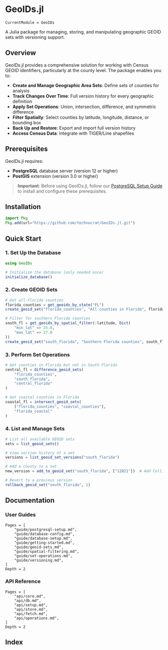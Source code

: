 # GeoIDs.jl

```@meta
CurrentModule = GeoIDs
```

A Julia package for managing, storing, and manipulating geographic GEOID sets with versioning support.

## Overview

GeoIDs.jl provides a comprehensive solution for working with Census GEOID identifiers, particularly at the county level. The package enables you to:

- **Create and Manage Geographic Area Sets**: Define sets of counties for analysis
- **Track Changes Over Time**: Full version history for every geographic definition
- **Apply Set Operations**: Union, intersection, difference, and symmetric difference
- **Filter Spatially**: Select counties by latitude, longitude, distance, or bounding box
- **Back Up and Restore**: Export and import full version history
- **Access Census Data**: Integrate with TIGER/Line shapefiles

## Prerequisites

GeoIDs.jl requires:

- **PostgreSQL** database server (version 12 or higher)
- **PostGIS** extension (version 3.0 or higher)

> **Important**: Before using GeoIDs.jl, follow our [PostgreSQL Setup Guide](guide/postgresql-setup.md) to install and configure these prerequisites.

## Installation

```julia
import Pkg
Pkg.add(url="https://github.com/technocrat/GeoIDs.jl.git")
```

## Quick Start

### 1. Set Up the Database

```julia
using GeoIDs

# Initialize the database (only needed once)
initialize_database()
```

### 2. Create GEOID Sets

```julia
# Get all Florida counties
florida_counties = get_geoids_by_state("FL")
create_geoid_set("florida_counties", "All counties in Florida", florida_counties)

# Filter for southern Florida counties
south_fl = get_geoids_by_spatial_filter(:latitude, Dict(
    "min_lat" => 25.0,
    "max_lat" => 27.0
))
create_geoid_set("south_florida", "Southern Florida counties", south_fl)
```

### 3. Perform Set Operations

```julia
# Get counties in Florida but not in South Florida
central_fl = difference_geoid_sets(
    "florida_counties", 
    "south_florida", 
    "central_florida"
)

# Get coastal counties in Florida
coastal_fl = intersect_geoid_sets(
    ["florida_counties", "coastal_counties"],
    "florida_coastal"
)
```

### 4. List and Manage Sets

```julia
# List all available GEOID sets
sets = list_geoid_sets()

# View version history of a set
versions = list_geoid_set_versions("south_florida")

# Add a county to a set
new_version = add_to_geoid_set("south_florida", ["12021"])  # Add Collier County

# Revert to a previous version
rollback_geoid_set("south_florida", 1)
```

## Documentation

### User Guides

```@contents
Pages = [
    "guide/postgresql-setup.md",
    "guide/database-config.md",
    "guide/database-setup.md",
    "guide/getting-started.md",
    "guide/geoid-sets.md",
    "guide/spatial-filtering.md",
    "guide/set-operations.md",
    "guide/versioning.md",
]
Depth = 2
```

### API Reference

```@contents
Pages = [
    "api/core.md",
    "api/db.md",
    "api/setup.md",
    "api/store.md",
    "api/fetch.md",
    "api/operations.md",
]
Depth = 2
```

## Index

```@index
``` 